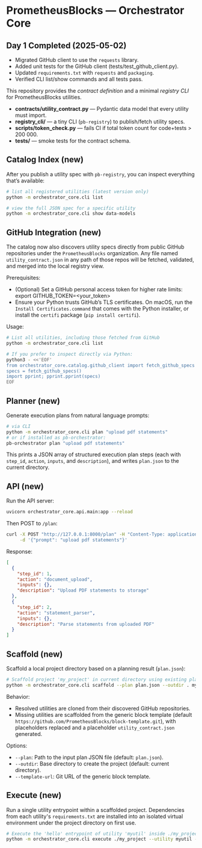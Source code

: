 # PrometheusBlocks — Orchestrator Core

## Day 1 Completed (2025-05-02)

- Migrated GitHub client to use the `requests` library.
- Added unit tests for the GitHub client (tests/test_github_client.py).
- Updated `requirements.txt` with `requests` and `packaging`.
- Verified CLI list/show commands and all tests pass.

This repository provides the *contract definition* and a minimal *registry CLI* for PrometheusBlocks utilities.

* **contracts/utility_contract.py** — Pydantic data model that every utility must import.
* **registry_cli/** — a tiny CLI (`pb-registry`) to publish/fetch utility specs.
* **scripts/token_check.py** — fails CI if total token count for code+tests > 200 000.
* **tests/** — smoke tests for the contract schema.
## Catalog Index (new)

After you publish a utility spec with `pb-registry`, you can inspect everything
that’s available:

```bash
# list all registered utilities (latest version only)
python -m orchestrator_core.cli list

# view the full JSON spec for a specific utility
python -m orchestrator_core.cli show data-models
```

## GitHub Integration (new)

The catalog now also discovers utility specs directly from public GitHub repositories under the `PrometheusBlocks` organization. Any file named `utility_contract.json` in any path of those repos will be fetched, validated, and merged into the local registry view.

Prerequisites:
  * (Optional) Set a GitHub personal access token for higher rate limits:
      export GITHUB_TOKEN=<your_token>
  * Ensure your Python trusts GitHub’s TLS certificates. On macOS, run the
    `Install Certificates.command` that comes with the Python installer,
    or install the `certifi` package (`pip install certifi`).

Usage:
```bash
# List all utilities, including those fetched from GitHub
python -m orchestrator_core.cli list

# If you prefer to inspect directly via Python:
python3 - <<'EOF'
from orchestrator_core.catalog.github_client import fetch_github_specs
specs = fetch_github_specs()
import pprint; pprint.pprint(specs)
EOF
```

## Planner (new)

Generate execution plans from natural language prompts:

```bash
# via CLI
python -m orchestrator_core.cli plan "upload pdf statements"
# or if installed as pb-orchestrator:
pb-orchestrator plan "upload pdf statements"
```

This prints a JSON array of structured execution plan steps (each with `step_id`, `action`, `inputs`, and `description`), and writes `plan.json` to the current directory.

## API (new)

Run the API server:

```bash
uvicorn orchestrator_core.api.main:app --reload
```

Then POST to `/plan`:

```bash
curl -X POST "http://127.0.0.1:8000/plan" -H "Content-Type: application/json" \
     -d '{"prompt": "upload pdf statements"}'
```

Response:

```json
[
  {
    "step_id": 1,
    "action": "document_upload",
    "inputs": {},
    "description": "Upload PDF statements to storage"
  },
  {
    "step_id": 2,
    "action": "statement_parser",
    "inputs": {},
    "description": "Parse statements from uploaded PDF"
  }
]
```
  
## Scaffold (new)

Scaffold a local project directory based on a planning result (`plan.json`):

```bash
# Scaffold project 'my_project' in current directory using existing plan.json
python -m orchestrator_core.cli scaffold --plan plan.json --outdir . my_project
```

Behavior:
  * Resolved utilities are cloned from their discovered GitHub repositories.
  * Missing utilities are scaffolded from the generic block template (default `https://github.com/PrometheusBlocks/block-template.git`), with placeholders replaced and a placeholder `utility_contract.json` generated.

Options:
  * `--plan`: Path to the input plan JSON file (default: `plan.json`).
  * `--outdir`: Base directory to create the project (default: current directory).
  * `--template-url`: Git URL of the generic block template.

## Execute (new)

Run a single utility entrypoint within a scaffolded project. Dependencies from
each utility's `requirements.txt` are installed into an isolated virtual
environment under the project directory on first use.

```bash
# Execute the 'hello' entrypoint of utility 'myutil' inside ./my_project
python -m orchestrator_core.cli execute ./my_project --utility myutil --entrypoint hello --params_json '{"name": "World"}'
```
